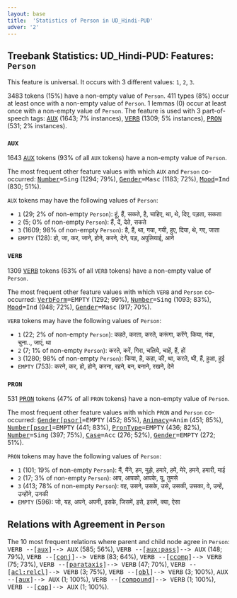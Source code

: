 ```yaml
---
layout: base
title:  'Statistics of Person in UD_Hindi-PUD'
udver: '2'
---
```


## Treebank Statistics: UD_Hindi-PUD: Features: `Person`

This feature is universal.
It occurs with 3 different values: `1`, `2`, `3`.

3483 tokens (15%) have a non-empty value of `Person`.
411 types (8%) occur at least once with a non-empty value of `Person`.
1 lemmas (0) occur at least once with a non-empty value of `Person`.
The feature is used with 3 part-of-speech tags: <tt><a href="hi_pud-pos-AUX.html">AUX</a></tt> (1643; 7% instances), <tt><a href="hi_pud-pos-VERB.html">VERB</a></tt> (1309; 5% instances), <tt><a href="hi_pud-pos-PRON.html">PRON</a></tt> (531; 2% instances).

### `AUX`

1643 <tt><a href="hi_pud-pos-AUX.html">AUX</a></tt> tokens (93% of all `AUX` tokens) have a non-empty value of `Person`.

The most frequent other feature values with which `AUX` and `Person` co-occurred: <tt><a href="hi_pud-feat-Number.html">Number</a></tt><tt>=Sing</tt> (1294; 79%), <tt><a href="hi_pud-feat-Gender.html">Gender</a></tt><tt>=Masc</tt> (1183; 72%), <tt><a href="hi_pud-feat-Mood.html">Mood</a></tt><tt>=Ind</tt> (830; 51%).

`AUX` tokens may have the following values of `Person`:

* `1` (29; 2% of non-empty `Person`): हूं, हैं, सकते, है, चाहिए, था, थे, दिए, पड़ता, सकता
* `2` (5; 0% of non-empty `Person`): हैं, दें, देते, सकते
* `3` (1609; 98% of non-empty `Person`): है, हैं, था, गया, गयी, हुए, दिया, थे, गए, जाता
* `EMPTY` (128): हो, जा, कर, जाने, होने, करने, देने, पड़, अपुलियाई, आने

### `VERB`

1309 <tt><a href="hi_pud-pos-VERB.html">VERB</a></tt> tokens (63% of all `VERB` tokens) have a non-empty value of `Person`.

The most frequent other feature values with which `VERB` and `Person` co-occurred: <tt><a href="hi_pud-feat-VerbForm.html">VerbForm</a></tt><tt>=EMPTY</tt> (1292; 99%), <tt><a href="hi_pud-feat-Number.html">Number</a></tt><tt>=Sing</tt> (1093; 83%), <tt><a href="hi_pud-feat-Mood.html">Mood</a></tt><tt>=Ind</tt> (948; 72%), <tt><a href="hi_pud-feat-Gender.html">Gender</a></tt><tt>=Masc</tt> (917; 70%).

`VERB` tokens may have the following values of `Person`:

* `1` (22; 2% of non-empty `Person`): कहते, करता, करते, करूंगा, करेंगे, किया, गंवा, चुना.., जाएं, था
* `2` (7; 1% of non-empty `Person`): करते, करें, गिरा, चलिये, चाहें, हैं, हों
* `3` (1280; 98% of non-empty `Person`): किया, है, कहा, की, था, करते, थी, हैं, हुआ, हुई
* `EMPTY` (753): करने, कर, हो, होने, करना, रहने, बन, बनाने, रखने, देने

### `PRON`

531 <tt><a href="hi_pud-pos-PRON.html">PRON</a></tt> tokens (47% of all `PRON` tokens) have a non-empty value of `Person`.

The most frequent other feature values with which `PRON` and `Person` co-occurred: <tt><a href="hi_pud-feat-Gender-psor.html">Gender[psor]</a></tt><tt>=EMPTY</tt> (452; 85%), <tt><a href="hi_pud-feat-Animacy.html">Animacy</a></tt><tt>=Anim</tt> (451; 85%), <tt><a href="hi_pud-feat-Number-psor.html">Number[psor]</a></tt><tt>=EMPTY</tt> (441; 83%), <tt><a href="hi_pud-feat-PronType.html">PronType</a></tt><tt>=EMPTY</tt> (436; 82%), <tt><a href="hi_pud-feat-Number.html">Number</a></tt><tt>=Sing</tt> (397; 75%), <tt><a href="hi_pud-feat-Case.html">Case</a></tt><tt>=Acc</tt> (276; 52%), <tt><a href="hi_pud-feat-Gender.html">Gender</a></tt><tt>=EMPTY</tt> (272; 51%).

`PRON` tokens may have the following values of `Person`:

* `1` (101; 19% of non-empty `Person`): मैं, मैंने, हम, मुझे, हमारे, हमें, मेरे, हमने, हमारी, माई
* `2` (17; 3% of non-empty `Person`): आप, आपको, आपके, यू, तुमसे
* `3` (413; 78% of non-empty `Person`): वह, उसने, उसके, उसे, उसकी, उसका, वे, उन्हें, उन्होंने, उनकी
* `EMPTY` (596): जो, यह, अपने, अपनी, इसके, जिसमें, इसे, इसमें, क्या, ऐसा

## Relations with Agreement in `Person`

The 10 most frequent relations where parent and child node agree in `Person`:
<tt>VERB --[<tt><a href="hi_pud-dep-aux.html">aux</a></tt>]--> AUX</tt> (585; 56%),
<tt>VERB --[<tt><a href="hi_pud-dep-aux-pass.html">aux:pass</a></tt>]--> AUX</tt> (148; 79%),
<tt>VERB --[<tt><a href="hi_pud-dep-conj.html">conj</a></tt>]--> VERB</tt> (83; 64%),
<tt>VERB --[<tt><a href="hi_pud-dep-ccomp.html">ccomp</a></tt>]--> VERB</tt> (75; 73%),
<tt>VERB --[<tt><a href="hi_pud-dep-parataxis.html">parataxis</a></tt>]--> VERB</tt> (47; 70%),
<tt>VERB --[<tt><a href="hi_pud-dep-acl-relcl.html">acl:relcl</a></tt>]--> VERB</tt> (3; 75%),
<tt>VERB --[<tt><a href="hi_pud-dep-obl.html">obl</a></tt>]--> VERB</tt> (3; 100%),
<tt>AUX --[<tt><a href="hi_pud-dep-aux.html">aux</a></tt>]--> AUX</tt> (1; 100%),
<tt>VERB --[<tt><a href="hi_pud-dep-compound.html">compound</a></tt>]--> VERB</tt> (1; 100%),
<tt>VERB --[<tt><a href="hi_pud-dep-cop.html">cop</a></tt>]--> AUX</tt> (1; 100%).

